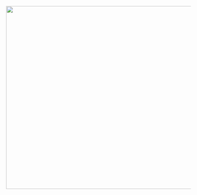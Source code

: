 <image src="https://pa1.narvii.com/7794/54a8389882cf92efbe3d01e62600156672f78cb0r1-511-200_hq.gif" width="950" height="500">
